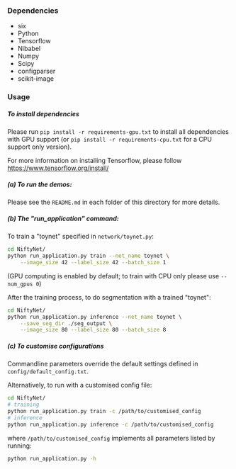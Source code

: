 ### Dependencies
* six
* Python
* Tensorflow
* Nibabel
* Numpy
* Scipy
* configparser
* scikit-image

### Usage
##### To install dependencies

Please run `pip install -r requirements-gpu.txt` to install all dependencies
with GPU support (or `pip install -r requirements-cpu.txt` for a CPU support
only version).

For more information on installing Tensorflow, please follow
https://www.tensorflow.org/install/

##### (a) To run the demos:
Please see the `README.md` in each folder of this directory for more details.

##### (b) The "run_application" command:
To train a "toynet" specified in `network/toynet.py`:
``` sh
cd NiftyNet/
python run_application.py train --net_name toynet \
    --image_size 42 --label_size 42 --batch_size 1
```
(GPU computing is enabled by default; to train with CPU only please use `--num_gpus 0`)

After the training process, to do segmentation with a trained "toynet":
``` sh
cd NiftyNet/
python run_application.py inference --net_name toynet \
    --save_seg_dir ./seg_output \
    --image_size 80 --label_size 80 --batch_size 8
```
##### (c) To customise configurations
Commandline parameters override the default settings defined in `config/default_config.txt`.

Alternatively, to run with a customised config file:

``` sh
cd NiftyNet/
# training
python run_application.py train -c /path/to/customised_config
# inference
python run_application.py inference -c /path/to/customised_config
```
where `/path/to/customised_config` implements all parameters listed by running:
```sh
python run_application.py -h
```
